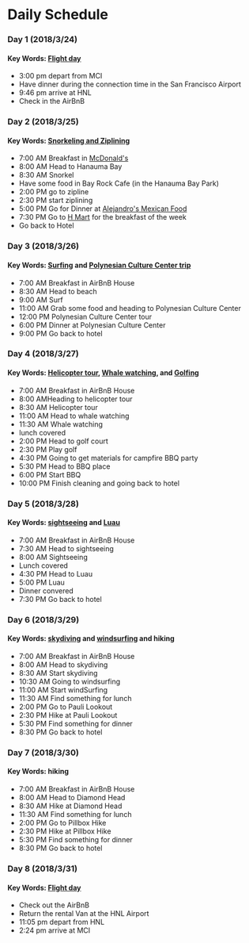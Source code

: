 # Daily Schedule
### Day 1 (2018/3/24)
#### Key Words: [Flight day](tickets/flight.png)
* 3:00 pm depart from MCI
* Have dinner during the connection time in the San Francisco Airport
* 9:46 pm arrive at HNL
* Check in the AirBnB

### Day 2 (2018/3/25)

#### Key Words: [Snorkeling and Ziplining](tickets/snorkeling_and_zipline.png)
* 7:00 AM	Breakfast in [McDonald's](https://www.google.com/maps/place/McDonald's/@21.2781849,-157.771918,12z/data=!4m8!1m2!2m1!1smcdonald's!3m4!1s0x0:0x7e7825a169022358!8m2!3d21.2852957!4d-157.708075)
* 8:00 AM	Head to Hanauma Bay
* 8:30 AM	Snorkel
* Have some food in Bay Rock Cafe (in the Hanauma Bay Park)
* 2:00 PM	go to zipline
* 2:30 PM	start ziplining
* 5:00 PM	Go for Dinner at [Alejandro's Mexican Food](http://www.alejandrosmexicanfood.com/)
* 7:30 PM	Go to [H Mart](https://www.google.com/maps/place/H+Mart/@21.3474189,-157.8747003,14z/data=!4m15!1m9!2m8!1sgrocery+store!3m6!1sgrocery+store!2s1755+Kalaepaa+Dr,+Honolulu,+HI+96819!3s0x7c006c1c68086aad:0xb0b451f29bc6be82!4m2!1d-157.85247!2d21.3586912!3m4!1s0x0:0xa4ed8fd994ab626a!8m2!3d21.3321739!4d-157.8773171) for the breakfast of the week
* Go back to Hotel

### Day 3 (2018/3/26)
#### Key Words: [Surfing](tickets/surfing.jpg) and [Polynesian Culture Center trip](tickets/Polynesian_Culture_Center.jpg)
* 7:00 AM	Breakfast in AirBnB House
* 8:30 AM	Head to beach
* 9:00 AM	Surf
* 11:00 AM	Grab some food and heading to Polynesian Culture Center
* 12:00 PM	Polynesian Culture Center tour
* 6:00 PM	Dinner at Polynesian Culture Center
* 9:00 PM	Go back to hotel

### Day 4 (2018/3/27)
#### Key Words: [Helicopter tour](tickets/heli_tour.jpg), [Whale watching](tickets/whale_watching.jpg), and [Golfing](tickets/golfing.jpg)
* 7:00 AM	Breakfast in AirBnB House
* 8:00 AMHeading to helicopter tour
* 8:30 AM	Helicopter tour
* 11:00 AM	Head to whale watching
* 11:30 AM	Whale watching
* lunch covered
* 2:00 PM	Head to golf court
* 2:30 PM	Play golf
* 4:30 PM	Going to get materials for campfire BBQ party
* 5:30 PM	Head to BBQ place
* 6:00 PM	Start BBQ
* 10:00 PM	Finish cleaning and going back to hotel


### Day 5 (2018/3/28)
#### Key Words: [sightseeing](tickets/sightseeing.jpg) and [Luau](tickets/Luau.jpg)
* 7:00 AM	Breakfast in AirBnB House
* 7:30 AM	Head to sightseeing
* 8:00 AM	Sightseeing
* Lunch covered
* 4:30 PM	Head to Luau
* 5:00 PM	Luau
* Dinner convered
* 7:30 PM	Go back to hotel


### Day 6 (2018/3/29)
#### Key Words: [skydiving](tickets/skydiving.jpg) and [windsurfing](tickets/windsurfing.jpg) and hiking
* 7:00 AM	Breakfast in AirBnB House
* 8:00 AM	Head to skydiving
* 8:30 AM	Start skydiving
* 10:30 AM	Going to windsurfing
* 11:00 AM	Start windSurfing
* 11:30 AM	Find something for lunch
* 2:00 PM	Go to Pauli Lookout
* 2:30 PM	Hike at Pauli Lookout
* 5:30 PM	Find something for dinner
* 8:30 PM	Go back to hotel


### Day 7 (2018/3/30)
#### Key Words: hiking

* 7:00 AM 	Breakfast in AirBnB House
* 8:00 AM	Head to Diamond Head
* 8:30 AM	Hike at Diamond Head
* 11:30 AM	Find something for lunch
* 2:00 PM	Go to Pillbox Hike
* 2:30 PM	Hike at Pillbox Hike
* 5:30 PM	Find something for dinner
* 8:30 PM	Go back to hotel

### Day 8 (2018/3/31)
#### Key Words: [Flight day](tickets/flight.png)
* Check out the AirBnB
* Return the rental Van at the HNL Airport
* 11:05 pm depart from HNL
* 2:24 pm arrive at MCI
